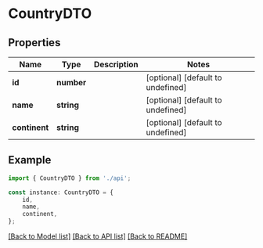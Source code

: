 # CountryDTO


## Properties

Name | Type | Description | Notes
------------ | ------------- | ------------- | -------------
**id** | **number** |  | [optional] [default to undefined]
**name** | **string** |  | [optional] [default to undefined]
**continent** | **string** |  | [optional] [default to undefined]

## Example

```typescript
import { CountryDTO } from './api';

const instance: CountryDTO = {
    id,
    name,
    continent,
};
```

[[Back to Model list]](../README.md#documentation-for-models) [[Back to API list]](../README.md#documentation-for-api-endpoints) [[Back to README]](../README.md)
